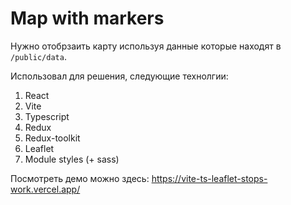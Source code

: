 # Map with markers

Нужно отобрзаить карту используя данные которые находят в `/public/data`.

Использовал для решения, следующие технолгии:

1) React
2) Vite
3) Typescript
4) Redux
5) Redux-toolkit
6) Leaflet
7) Module styles (+ sass)

Посмотреть демо можно здесь: https://vite-ts-leaflet-stops-work.vercel.app/

